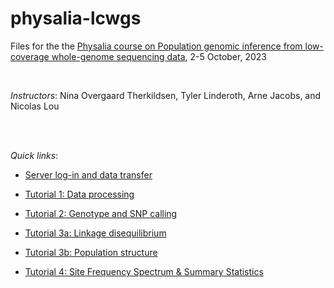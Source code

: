 # physalia-lcwgs
Files for the the [Physalia course on Population genomic inference from low-coverage whole-genome sequencing data](https://www.physalia-courses.org/courses-workshops/course64/), 2-5 October, 2023

<br>

*Instructors*:
Nina Overgaard Therkildsen, Tyler Linderoth, Arne Jacobs, and Nicolas Lou

<br>
<br>

*Quick links*:

* [Server log-in and data transfer](https://github.com/nt246/physalia-lcwgs/blob/main/connection_to_server_2022.pdf)

* [Tutorial 1: Data processing](https://github.com/nt246/physalia-lcwgs/blob/main/day_1/markdowns/data_processing.md)

* [Tutorial 2: Genotype and SNP calling](https://github.com/nt246/physalia-lcwgs/blob/main/day_2/markdowns/00_introduction_v2.md)

* [Tutorial 3a: Linkage disequilibrium](https://github.com/nt246/physalia-lcwgs/blob/main/day_3/markdowns/ld.md)

* [Tutorial 3b: Population structure](https://github.com/nt246/physalia-lcwgs/blob/main/day_3/markdowns/day3_PCA_Admixture_practicals.md)

* [Tutorial 4: Site Frequency Spectrum & Summary Statistics](https://github.com/nt246/physalia-lcwgs/blob/main/day_4/markdowns/sfs_summary_stats.md)



